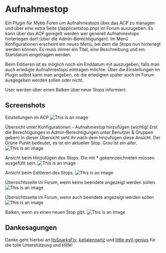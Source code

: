 # Aufnahmestop
Ein Plugin für Mybb Foren um Aufnahmestops über das ACP zu managen und über eine extra Seite (/applicantstop.php) im Forum auszugeben. Es kann über das ACP geregelt werden wer generell Aufnahmestops hinterlegen darf (über die Admin-Berechtigungen). 
Im Menü Konfigurationen erscheint ein neues Menü, bei dem die Stops nun hinterlegt werden können. Es muss immer ein Titel, eine Beschreibung und ein Startdatum eingetragen werden. 

Beim Editieren ist es möglich noch ein Enddatum mit auszugeben, falls man auch erledigte Aufnahmestops eintragen möchte. 
Über die Einstellungen im Plugin selbst kann man angeben, ob die erledigten später auch im Forum ausgegeben werden sollen oder nicht. 

User werden über einen Balken über neue Stops informiert. 

## Screenshots
Einstellungen im ACP
![This is an image](https://thesilverdoe.de/aaasaen/plugins/applicantstop-einstellung.PNG)

Übersicht unter Konfigurationen - Aufnahmestop hinzufügen (wichtig! Erst die Berechtigungen in Admin-Berechtigungen unter Benutzer & Gruppen geben)
In dieser Übersicht seht ihr nach dem hinzufügen diese Ansicht. Der Grüne Punkt bedeutet, es ist ein aktueller Stop. Grau ist ein alter. 
![This is an image](https://thesilverdoe.de/aaasaen/plugins/applicantstop-ansichtacp.PNG)

Ansicht beim Hinzufügen des Stops. Die mit * gekennzeichneten müssen ausgefüllt sein. 
![This is an image](https://thesilverdoe.de/aaasaen/plugins/applicantstop-add.PNG)

Ansicht beim Editieren des Stops. 
![This is an image](https://thesilverdoe.de/aaasaen/plugins/applicantstop-edit.PNG)

Übersichtsseite im Forum, wenn keine beendete angezeigt werden sollen 
![This is an image](https://thesilverdoe.de/aaasaen/plugins/applicantstop-forum.PNG)

Übersichtsseite im Forum, wenn auch beendete angezeigt werden sollen 
![This is an image](https://thesilverdoe.de/aaasaen/plugins/applicantstop-forumsolved.PNG)

Balken, wenn es einen neuen Stop gibt. 
![This is an image](https://thesilverdoe.de/aaasaen/plugins/applicantstop-alert.PNG)


## Dankesagungen
Danke geht hierbei an [ItsSparksFly](https://github.com/ItsSparksFly), [katjalennartz](https://github.com/katjalennartz) und [little-evil-genius](https://github.com/little-evil-genius) für die tolle Unterstützung und Hilfe!
